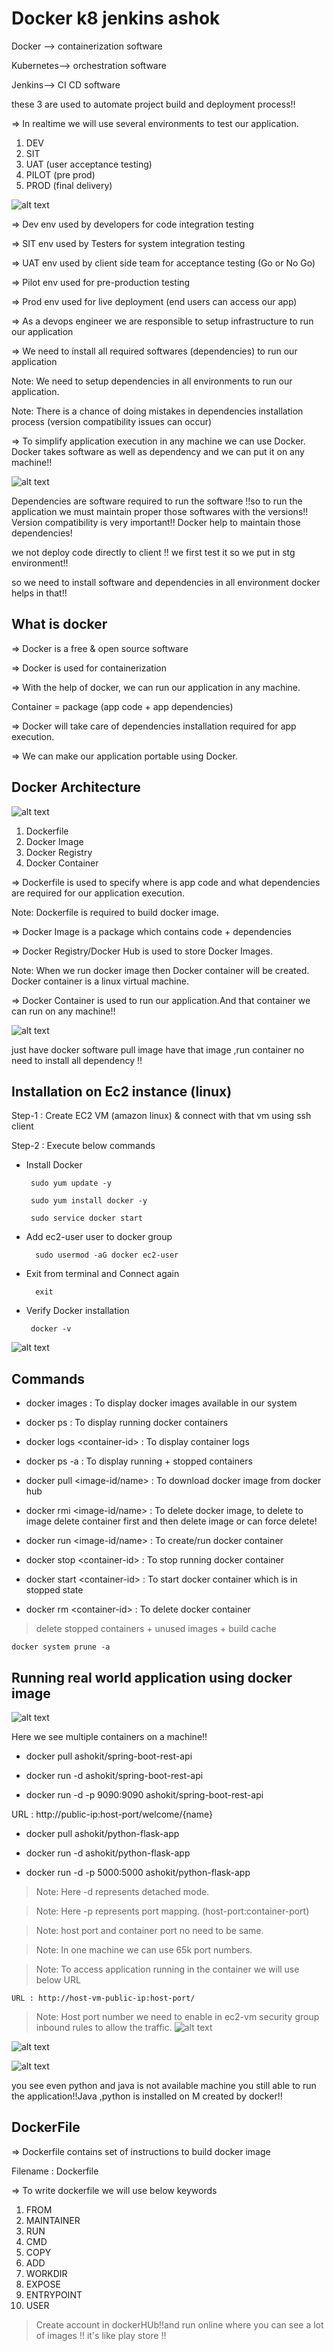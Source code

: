 # Docker k8 jenkins ashok 
Docker --> containerization software

Kubernetes--> orchestration software

Jenkins--> CI CD software

these 3 are used to automate project build and deployment process!!

=> In realtime we will use several environments to test our application.

1) DEV
2) SIT
3) UAT (user acceptance testing)
4) PILOT (pre prod)
5) PROD (final delivery)

![alt text](image-1.png)

=> Dev env used by developers for code integration testing

=> SIT env used by Testers for system integration testing

=> UAT env used by client side team for acceptance testing (Go or No Go)

=> Pilot env used for pre-production testing

=> Prod env used for live deployment (end users can access our app)


=> As a devops engineer we are responsible to setup infrastructure to run our application

=> We need to install all required softwares (dependencies) to run our application

Note: We need to setup dependencies in all environments to run our application.

Note: There is a chance of doing mistakes in dependencies installation process (version compatibility issues can occur)

=> To simplify application execution in any machine we can use Docker. Docker takes software as well as dependency and we can put it on any machine!!

![alt text](image.png)

Dependencies are software required to run the software !!so to run the application we must maintain proper those softwares with the versions!! Version compatibility is very important!! Docker help to maintain those dependencies!

we not deploy code directly to client !! we first test it so we put in stg environment!!

so we need to install software and dependencies in all environment docker helps in that!! 

## What is docker
=> Docker is a free & open source software

=> Docker is used for containerization

=> With the help of docker, we can run our application in any machine.

Container = package (app code + app dependencies)

=> Docker will take care of dependencies installation required for app execution.

=> We can make our application portable using Docker.

## Docker Architecture

![alt text](image-2.png)

1) Dockerfile
2) Docker Image
3) Docker Registry
4) Docker Container

=> Dockerfile is used to specify where is app code and what dependencies are required for our application execution.

Note: Dockerfile is required to build docker image.

=> Docker Image is a package which contains code + dependencies

=> Docker Registry/Docker Hub is used to store Docker Images.

Note: When we run docker image then Docker container will be created. Docker container is a linux virtual machine.

=> Docker Container is used to run our application.And that container we can run on any machine!!

![alt text](image-3.png)

just have docker software pull image have that image ,run container no need to install all dependency !!

## Installation on Ec2 instance (linux)

Step-1 : Create EC2 VM (amazon linux) & connect with that vm using ssh client

Step-2 : Execute below commands

-  Install Docker

		sudo yum update -y

		sudo yum install docker -y

		sudo service docker start

- Add ec2-user user to docker group

		sudo usermod -aG docker ec2-user

- Exit from terminal and Connect again
		
		exit

-  Verify Docker installation

		docker -v

![alt text](image-4.png)
## Commands

- docker images : To display docker images available in our system

- docker ps : To display running docker containers

- docker logs \<container-id\> : To display container logs

- docker ps -a : To display running + stopped containers

- docker pull <image-id/name> : To download docker image from docker hub

- docker rmi <image-id/name> : To delete docker image, to delete to image delete container first and then
delete image or can force delete!

- docker run <image-id/name> : To create/run docker container

- docker stop \<container-id\> : To stop running docker container

- docker start \<container-id\> : To start docker container which is in stopped state

- docker rm \<container-id\> : To delete docker container

> delete stopped containers + unused images + build cache

    docker system prune -a

## Running real world application using docker image
![alt text](image-8.png)

Here we see multiple containers on a machine!!

- docker pull ashokit/spring-boot-rest-api

- docker run -d ashokit/spring-boot-rest-api

- docker run -d -p 9090:9090 ashokit/spring-boot-rest-api

URL : http://public-ip:host-port/welcome/{name}

- docker pull ashokit/python-flask-app

- docker run -d ashokit/python-flask-app

- docker run -d -p 5000:5000 ashokit/python-flask-app

>Note: Here -d represents detached mode.

>Note: Here -p represents port mapping. (host-port:container-port)

>Note: host port and container port no need to be same.

>Note: In one machine we can use 65k port numbers.

> Note: To access application running in the container we will use below URL

	URL : http://host-vm-public-ip:host-port/

> Note: Host port number we need to enable in ec2-vm security group inbound rules to allow the traffic.
![alt text](image-7.png)

![alt text](image-5.png)

![alt text](image-6.png)

you see even python and java is not available machine you still able to run the application!!Java ,python is installed on M created by docker!!

## DockerFile

=> Dockerfile contains set of instructions to build docker image

Filename : Dockerfile

=> To write dockerfile we will use below keywords

1) FROM
2) MAINTAINER
3) RUN
4) CMD
5) COPY
6) ADD
7) WORKDIR
8) EXPOSE
9) ENTRYPOINT
10) USER

> Create account in dockerHUb!!and run online where you can see a lot of images !!
it's like play store !!